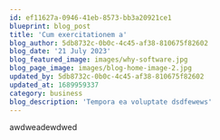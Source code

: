 ```yaml
---
id: ef11627a-0946-41eb-8573-bb3a20921ce1
blueprint: blog_post
title: 'Cum exercitationem a'
blog_author: 5db8732c-0b0c-4c45-af38-810675f82602
blog_date: '21 July 2023'
blog_featured_image: images/why-software.jpg
blog_page_image: images/blog-home-image-2.jpg
updated_by: 5db8732c-0b0c-4c45-af38-810675f82602
updated_at: 1689959337
category: business
blog_description: 'Tempora ea voluptate dsdfewews'
---
```

awdweadewdwed